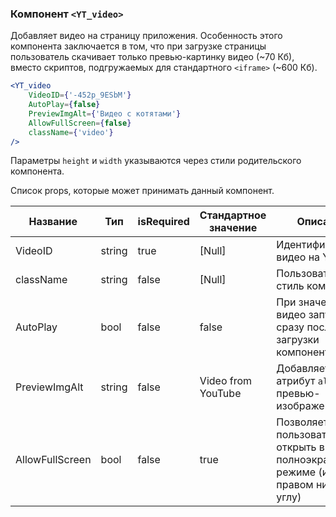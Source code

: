 ### Компонент `<YT_video>`
Добавляет видео на страницу приложения. 
Особенность этого компонента заключается в том, что при загрузке страницы пользователь скачивает только превью-картинку видео (~70 Кб), вместо скриптов, подгружаемых для стандартного `<iframe>` (~600 Кб). 

```jsx 
<YT_video
    VideoID={'-452p_9ESbM'}
    AutoPlay={false}
    PreviewImgAlt={'Видео с котятами'}
    AllowFullScreen={false}
    className={'video'}
/>
```
Параметры `height` и `width` указываются через стили родительского компонента.

Список props, которые может принимать данный компонент.

|Название|Тип|isRequired | Стандартное значение|Описание|
| ------------ | ------------ | ------------ | ------------ |------------ |
| VideoID  | string  | true | [Null] | Идентификатор видео на YouTube |
| className  | string  | false | [Null] | Пользовательский стиль компонента  |
| AutoPlay | bool | false | false | При значении `true` видео запустится сразу после загрузки компонента |
| PreviewImgAlt | string | false | Video from YouTube | Добавляет текст в атрибут `alt` для превью-изображения |
| AllowFullScreen | bool | false | true | Позволяет пользователю открыть видео в полноэкранном режиме (иконка в правом нижнем углу) |

